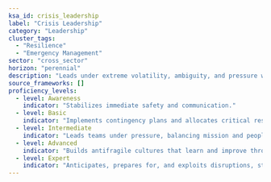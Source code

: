 ```yaml
---
ksa_id: crisis_leadership
label: "Crisis Leadership"
category: "Leadership"
cluster_tags:
  - "Resilience"
  - "Emergency Management"
sector: "cross_sector"
horizon: "perennial"
description: "Leads under extreme volatility, ambiguity, and pressure while preserving mission and people."
source_frameworks: []
proficiency_levels:
  - level: Awareness
    indicator: "Stabilizes immediate safety and communication."
  - level: Basic
    indicator: "Implements contingency plans and allocates critical resources."
  - level: Intermediate
    indicator: "Leads teams under pressure, balancing mission and people care."
  - level: Advanced
    indicator: "Builds antifragile cultures that learn and improve through crises."
  - level: Expert
    indicator: "Anticipates, prepares for, and exploits disruptions, strengthening institutional resilience."
---
```

